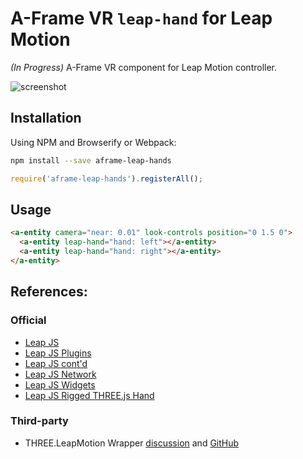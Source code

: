 # A-Frame VR `leap-hand` for Leap Motion

*(In Progress)* A-Frame VR component for Leap Motion controller.

![screenshot](https://dl.dropboxusercontent.com/u/42869844/tmp/leaphands.JPG)

## Installation

Using NPM and Browserify or Webpack:

```bash
npm install --save aframe-leap-hands
```

```javascript
require('aframe-leap-hands').registerAll();
```

## Usage

```html
<a-entity camera="near: 0.01" look-controls position="0 1.5 0">
  <a-entity leap-hand="hand: left"></a-entity>
  <a-entity leap-hand="hand: right"></a-entity>
</a-entity>
```

## References:

### Official

+ [Leap JS](https://github.com/leapmotion/leapjs)
+ [Leap JS Plugins](https://github.com/leapmotion/leapjs-plugins)
+ [Leap JS cont'd](https://developer.leapmotion.com/javascript)
+ [Leap JS Network](https://github.com/leapmotion/leapjs-network)
+ [Leap JS Widgets](https://github.com/leapmotion/leapjs-widgets)
+ [Leap JS Rigged THREE.js Hand](https://github.com/leapmotion/leapjs-rigged-hand)

### Third-party

+ THREE.LeapMotion Wrapper [discussion](https://community.leapmotion.com/t/three-js-wrapper/769) and [GitHub](https://github.com/scottbyrns/THREE.LeapMotion)
